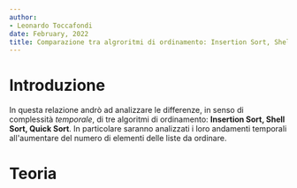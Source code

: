 ```yaml
---
author:
- Leonardo Toccafondi   
date: February, 2022
title: Comparazione tra algroritmi di ordinamento: Insertion Sort, Shell Sort, Quick Sort
---
```


# Introduzione

In questa relazione andrò ad analizzare le differenze, in senso di complessità *temporale*, di tre algoritmi di ordinamento: **Insertion Sort, Shell Sort, Quick Sort**. In particolare saranno analizzati i loro andamenti temporali all'aumentare del numero di elementi delle liste da ordinare.

# Teoria


